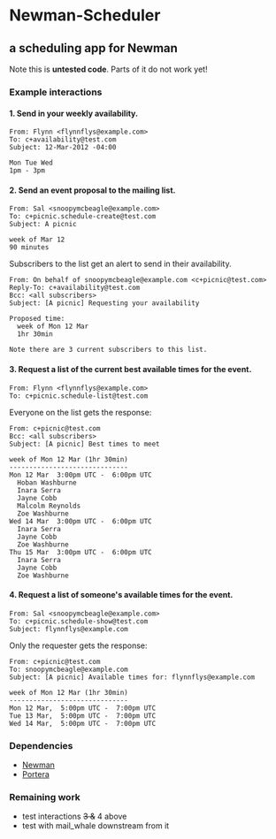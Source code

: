 # Newman-Scheduler
## a scheduling app for Newman

Note this is **untested code**.  Parts of it do not work yet!

### Example interactions

#### 1. Send in your weekly availability.

    From: Flynn <flynnflys@example.com>
    To: c+availability@test.com
    Subject: 12-Mar-2012 -04:00

    Mon Tue Wed
    1pm - 3pm
    
    
#### 2. Send an event proposal to the mailing list.

    From: Sal <snoopymcbeagle@example.com>
    To: c+picnic.schedule-create@test.com
    Subject: A picnic

    week of Mar 12
    90 minutes
    
Subscribers to the list get an alert to send in their availability.

    From: On behalf of snoopymcbeagle@example.com <c+picnic@test.com>
    Reply-To: c+availability@test.com
    Bcc: <all subscribers>
    Subject: [A picnic] Requesting your availability

    Proposed time:
      week of Mon 12 Mar 
      1hr 30min

    Note there are 3 current subscribers to this list.
    
    
#### 3. Request a list of the current best available times for the event.

    From: Flynn <flynnflys@example.com>
    To: c+picnic.schedule-list@test.com

Everyone on the list gets the response:

    From: c+picnic@test.com
    Bcc: <all subscribers>
    Subject: [A picnic] Best times to meet
    
    week of Mon 12 Mar (1hr 30min) 
    ------------------------------
    Mon 12 Mar  3:00pm UTC -  6:00pm UTC
      Hoban Washburne
      Inara Serra
      Jayne Cobb
      Malcolm Reynolds
      Zoe Washburne
    Wed 14 Mar  3:00pm UTC -  6:00pm UTC
      Inara Serra
      Jayne Cobb
      Zoe Washburne
    Thu 15 Mar  3:00pm UTC -  6:00pm UTC
      Inara Serra
      Jayne Cobb
      Zoe Washburne

#### 4. Request a list of someone's available times for the event.

    From: Sal <snoopymcbeagle@example.com>
    To: c+picnic.schedule-show@test.com
    Subject: flynnflys@example.com

Only the requester gets the response:

    From: c+picnic@test.com
    To: snoopymcbeagle@example.com
    Subject: [A picnic] Available times for: flynnflys@example.com
    
    week of Mon 12 Mar (1hr 30min) 
    ------------------------------
    Mon 12 Mar,  5:00pm UTC -  7:00pm UTC
    Tue 13 Mar,  5:00pm UTC -  7:00pm UTC
    Wed 14 Mar,  5:00pm UTC -  7:00pm UTC
    

### Dependencies

  - [Newman](https://github.com/mendicant-university/newman)
  - [Portera](https://github.com/ericgj/portera)
  

### Remaining work

  - test interactions <del>3 &</del> 4 above
  - test with mail_whale downstream from it
  